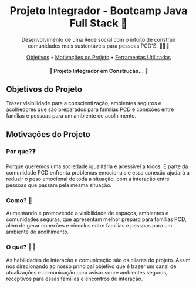<h1 align=center> Projeto Integrador - Bootcamp Java Full Stack 📲 </h1>

<p align=center> Desenvolvimento de uma Rede social com o intuito de construir comunidades mais sustentáveis para pessoas PCD'S. 🧑🏻‍🦼</p>

<p align="center">
 <a href="#objetivo">Objetivos</a> •
 <a href="#motivacoes">Motivações do Projeto</a> •
 <a href="#ferramentas">Ferramentas Utilizadas</a> 
</p>

<h4 align="center"> 
	🚧  Projeto Integrador em Construção... 🚧
</h4>

<a name="objetivo"><h2>Objetivos do Projeto</h2></a>
<p>Trazer visibilidade para a conscientização, ambientes seguros e acolhedores que são preparados para famílias PCD e conexões entre famílias e pessoas para um ambiente de acolhimento.</p>

<a name="motivacoes"><h2>Motivações do Projeto</h2></a>
<h3>Por que?❓</h3>
<p>Porque queremos uma sociedade igualitária e acessível a todos. E parte da comunidade PCD enfrenta problemas emocionais e essa conexão ajudará a reduzir o peso emocional de toda a situação, com a interação entre pessoas que passam pela mesma situação.</p>

<h3>Como? 🤔 </h3>
<p>Aumentando e promovendo a visibilidade de espaços, ambientes e comunidades seguras, que apresentam melhor preparo para famílias PCD, além de gerar conexões e vínculos entre famílias e pessoas para um ambiente de acolhimento. </p>

<h3>O quê? ✍🏻 </h3>
<p>As habilidades de interação e comunicação são os pilares do projeto. Assim nos direcionando ao nosso principal objetivo que é trazer um canal de atualizações e comunicação para avisar sobre ambientes seguros, receptivos para essas famílias e encontros de interação.</p>


  

 
